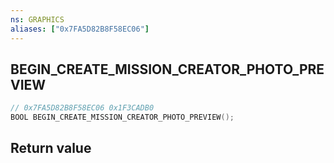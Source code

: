 ```yaml
---
ns: GRAPHICS
aliases: ["0x7FA5D82B8F58EC06"]
---
```

## BEGIN_CREATE_MISSION_CREATOR_PHOTO_PREVIEW

```c
// 0x7FA5D82B8F58EC06 0x1F3CADB0
BOOL BEGIN_CREATE_MISSION_CREATOR_PHOTO_PREVIEW();
```

## Return value
